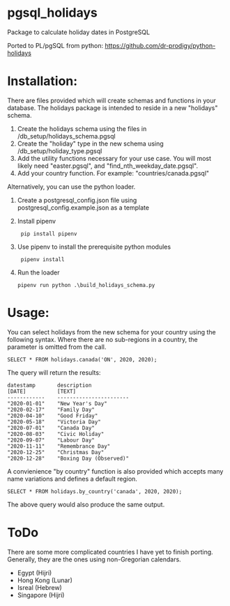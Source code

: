 # pgsql_holidays
Package to calculate holiday dates in PostgreSQL

Ported to PL/pgSQL from python: https://github.com/dr-prodigy/python-holidays

# Installation:

There are files provided which will create schemas and functions in your database. The holidays package is intended to reside in a new "holidays" schema.

1. Create the holidays schema using the files in /db_setup/holidays_schema.pgsql
2. Create the "holiday" type in the new schema using /db_setup/holiday_type.pgsql
3. Add the utility functions necessary for your use case. You will most likely need "easter.pgsql", and "find_nth_weekday_date.pgsql".
4. Add your country function. For example: "countries/canada.pgsql"

Alternatively, you can use the python loader.

1. Create a postgresql_config.json file using postgresql_config.example.json as a template
2. Install pipenv

		pip install pipenv

3. Use pipenv to install the prerequisite python modules

		pipenv install

4.  Run the loader

		pipenv run python .\build_holidays_schema.py

# Usage:

You can select holidays from the new schema for your country using the following syntax. Where there are no sub-regions in a country, the parameter is omitted from the call.

	SELECT * FROM holidays.canada('ON', 2020, 2020);

The query will return the results:

	datestamp       description
	[DATE]          [TEXT]
	------------    -----------------------
	"2020-01-01"    "New Year's Day"
	"2020-02-17"    "Family Day"
	"2020-04-10"    "Good Friday"
	"2020-05-18"    "Victoria Day"
	"2020-07-01"    "Canada Day"
	"2020-08-03"    "Civic Holiday"
	"2020-09-07"    "Labour Day"
	"2020-11-11"    "Remembrance Day"
	"2020-12-25"    "Christmas Day"
	"2020-12-28"    "Boxing Day (Observed)"

A convienience "by country" function is also provided which accepts many name variations and defines a default region.

	SELECT * FROM holidays.by_country('canada', 2020, 2020);

The above query would also produce the same output.

# ToDo

There are some more complicated countries I have yet to finish porting. Generally, they are the ones using non-Gregorian calendars.

* Egypt (Hijri)
* Hong Kong (Lunar)
* Isreal (Hebrew)
* Singapore (Hijri)
